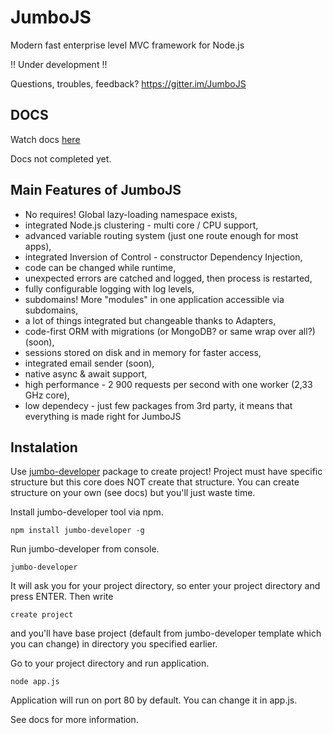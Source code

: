# JumboJS
Modern fast enterprise level MVC framework for Node.js

!! Under development !!

Questions, troubles, feedback?
https://gitter.im/JumboJS

## DOCS
Watch docs [here](https://hookyns.github.io/JumboJS-docs/)

Docs not completed yet.

## Main Features of JumboJS
- No requires! Global lazy-loading namespace exists,
- integrated Node.js clustering - multi core / CPU support,
- advanced variable routing system (just one route enough for most apps),
- integrated Inversion of Control - constructor Dependency Injection,
- code can be changed while runtime,
- unexpected errors are catched and logged, then process is restarted,
- fully configurable logging with log levels,
- subdomains! More "modules" in one application accessible via subdomains,
- a lot of things integrated but changeable thanks to Adapters,
- code-first ORM with migrations (or MongoDB? or same wrap over all?) (soon),
- sessions stored on disk and in memory for faster access,
- integrated email sender (soon),
- native async & await support,
- high performance - 2 900 requests per second with one worker (2,33 GHz core),
- low dependecy - just few packages from 3rd party, it means that everything is made right for JumboJS

## Instalation
Use [jumbo-developer](https://www.npmjs.com/package/jumbo-developer) package to create project! Project
must have specific structure but this core does NOT create that structure. 
You can create structure on your own (see docs) but you'll just waste time.

Install jumbo-developer tool via npm.
```
npm install jumbo-developer -g
```

Run jumbo-developer from console.

```
jumbo-developer
```

It will ask you for your project directory, so enter your project directory and press ENTER.
Then write 
```
create project
```
and you'll have base project (default from jumbo-developer template which you can change) in directory you specified earlier.

Go to your project directory and run application.
```
node app.js
```
Application will run on port 80 by default. You can change it in app.js.

See docs for more information.
